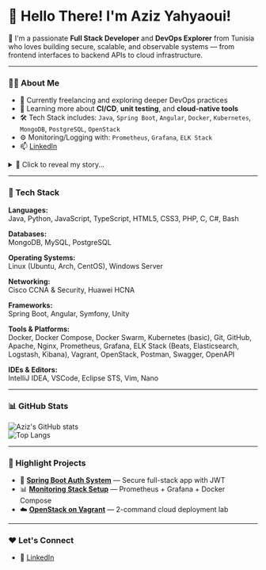 # 👋 Hello There! I'm Aziz Yahyaoui!

🚀 I'm a passionate **Full Stack Developer** and **DevOps Explorer** from Tunisia who loves building secure, scalable, and observable systems — from frontend interfaces to backend APIs to cloud infrastructure.

---

### 👨‍💻 About Me

- 🔭 Currently freelancing and exploring deeper DevOps practices  
- 🌱 Learning more about **CI/CD**, **unit testing**, and **cloud-native tools**  
- 🛠️ Tech Stack includes: `Java`, `Spring Boot`, `Angular`, `Docker`, `Kubernetes`, `MongoDB`, `PostgreSQL`, `OpenStack`  
- ⚙️ Monitoring/Logging with: `Prometheus`, `Grafana`, `ELK Stack`  
- 📫 [LinkedIn](https://www.linkedin.com/in/med-aziz-yahyaoui-9b1616164)

<details>
  <summary>🌌 Click to reveal my story...</summary>

  
🌌✨ A long time ago, in a terminal far, far away...

👨‍💻 **Aziz Yahyaoui**, a fearless full-stack developer from Tunisia, embarked on a journey through the realms of frontend, backend, and beyond. Trained in the ways of DevOps and guardian of observability, he mastered tools like Docker, Spring Boot, Angular, and Kubernetes.

Through endless battles with bugs and system crashes, Aziz forged powerful applications, secured networks, and deployed scalable infrastructures — all while balancing the Force of clean code and strong architecture.

Now, he travels the digital galaxy, offering his skills to projects in need, always ready to build, debug, and deploy.

🔭 *This is the way.*
</details>

---

### 🧰 Tech Stack

**Languages:**  
Java, Python, JavaScript, TypeScript, HTML5, CSS3, PHP, C, C#, Bash

**Databases:**  
MongoDB, MySQL, PostgreSQL

**Operating Systems:**  
Linux (Ubuntu, Arch, CentOS), Windows Server

**Networking:**  
Cisco CCNA & Security, Huawei HCNA

**Frameworks:**  
Spring Boot, Angular, Symfony, Unity

**Tools & Platforms:**  
Docker, Docker Compose, Docker Swarm, Kubernetes (basic), Git, GitHub, Apache, Nginx, Prometheus, Grafana, ELK Stack (Beats, Elasticsearch, Logstash, Kibana), Vagrant, OpenStack, Postman, Swagger, OpenAPI

**IDEs & Editors:**  
IntelliJ IDEA, VSCode, Eclipse STS, Vim, Nano

---

### 📊 GitHub Stats

![Aziz's GitHub stats](https://github-readme-stats.vercel.app/api?username=azizyahyaoui&show_icons=true&theme=radical)  
![Top Langs](https://github-readme-stats.vercel.app/api/top-langs/?username=azizyahyaoui&layout=compact&theme=radical)

---

### 🌟 Highlight Projects

- 🔐 **[Spring Boot Auth System](https://github.com/azizyahyaoui)** — Secure full-stack app with JWT  
- 📊 **[Monitoring Stack Setup](https://github.com/azizyahyaoui)** — Prometheus + Grafana + Docker Compose  
- ☁️ **[OpenStack on Vagrant](https://github.com/azizyahyaoui)** — 2-command cloud deployment lab  

---

### ❤️ Let's Connect

- 💼 [LinkedIn](https://www.linkedin.com/in/med-aziz-yahyaoui-9b1616164)  
